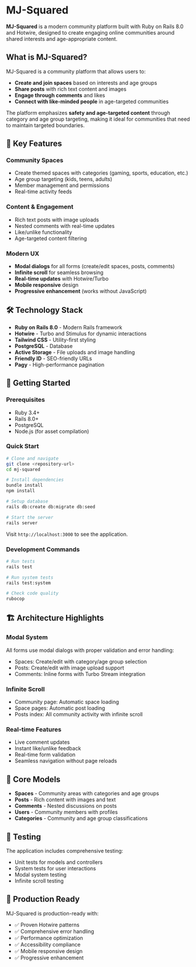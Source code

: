 # MJ-Squared

**MJ-Squared** is a modern community platform built with Ruby on Rails 8.0 and Hotwire, designed to create engaging online communities around shared interests and age-appropriate content.

## What is MJ-Squared?

MJ-Squared is a community platform that allows users to:
- **Create and join spaces** based on interests and age groups
- **Share posts** with rich text content and images
- **Engage through comments** and likes
- **Connect with like-minded people** in age-targeted communities

The platform emphasizes **safety and age-targeted content** through category and age group targeting, making it ideal for communities that need to maintain targeted boundaries.

## 🚀 Key Features

### **Community Spaces**
- Create themed spaces with categories (gaming, sports, education, etc.)
- Age group targeting (kids, teens, adults)
- Member management and permissions
- Real-time activity feeds

### **Content & Engagement**
- Rich text posts with image uploads
- Nested comments with real-time updates
- Like/unlike functionality
- Age-targeted content filtering

### **Modern UX**
- **Modal dialogs** for all forms (create/edit spaces, posts, comments)
- **Infinite scroll** for seamless browsing
- **Real-time updates** with Hotwire/Turbo
- **Mobile responsive** design
- **Progressive enhancement** (works without JavaScript)

## 🛠️ Technology Stack

- **Ruby on Rails 8.0** - Modern Rails framework
- **Hotwire** - Turbo and Stimulus for dynamic interactions
- **Tailwind CSS** - Utility-first styling
- **PostgreSQL** - Database
- **Active Storage** - File uploads and image handling
- **Friendly ID** - SEO-friendly URLs
- **Pagy** - High-performance pagination

## 🚀 Getting Started

### Prerequisites
- Ruby 3.4+
- Rails 8.0+
- PostgreSQL
- Node.js (for asset compilation)

### Quick Start
```bash
# Clone and navigate
git clone <repository-url>
cd mj-squared

# Install dependencies
bundle install
npm install

# Setup database
rails db:create db:migrate db:seed

# Start the server
rails server
```

Visit `http://localhost:3000` to see the application.

### Development Commands
```bash
# Run tests
rails test

# Run system tests
rails test:system

# Check code quality
rubocop
```

## 🏗️ Architecture Highlights

### **Modal System**
All forms use modal dialogs with proper validation and error handling:
- Spaces: Create/edit with category/age group selection
- Posts: Create/edit with image upload support
- Comments: Inline forms with Turbo Stream integration

### **Infinite Scroll**
- Community page: Automatic space loading
- Space pages: Automatic post loading
- Posts index: All community activity with infinite scroll

### **Real-time Features**
- Live comment updates
- Instant like/unlike feedback
- Real-time form validation
- Seamless navigation without page reloads

## 🎯 Core Models

- **Spaces** - Community areas with categories and age groups
- **Posts** - Rich content with images and text
- **Comments** - Nested discussions on posts
- **Users** - Community members with profiles
- **Categories** - Community and age group classifications

## 🧪 Testing

The application includes comprehensive testing:
- Unit tests for models and controllers
- System tests for user interactions
- Modal system testing
- Infinite scroll testing

## 🚀 Production Ready

MJ-Squared is production-ready with:
- ✅ Proven Hotwire patterns
- ✅ Comprehensive error handling
- ✅ Performance optimization
- ✅ Accessibility compliance
- ✅ Mobile responsive design
- ✅ Progressive enhancement

